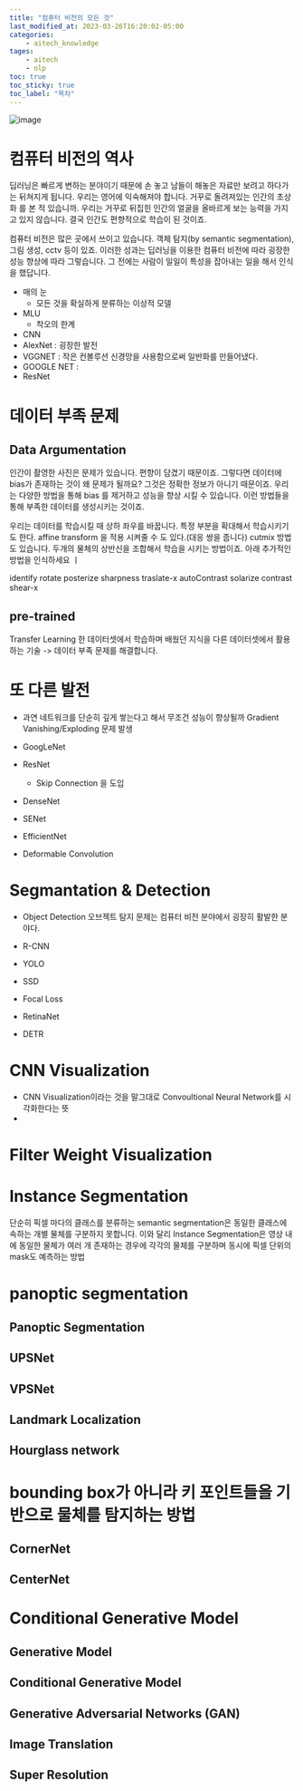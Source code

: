 ```yaml
---
title: "컴퓨터 비전의 모든 것"
last_modified_at: 2023-03-26T16:20:02-05:00
categories:
    - aitech_knowledge
tages:
    - aitech
    - nlp
toc: true
toc_sticky: true
toc_label: "목차"
---
```



![image](../../../image/aitech.png)



# 컴퓨터 비전의 역사
딥러닝은 빠르게 변하는 분야이기 때문에 손 놓고 남들이 해놓은 자료만 보려고 하다가는 뒤쳐지게 됩니다. 우리는 영어에 익숙해져야 합니다. 거꾸로 돌려져있는 인간의 초상화 를 본 적 있습니까. 우리는 거꾸로 뒤집힌 인간의 얼굴을 올바르게 보는 능력을 가지고 있지 않습니다. 결국 인간도 편향적으로 학습이 된 것이죠. 

컴퓨터 비전은 많은 곳에서 쓰이고 있습니다. 객체 탐지(by semantic segmentation), 그림 생성, cctv 등이 있죠. 이러한 성과는 딥러닝을 이용한 컴퓨터 비전에 따라 굉장한 성능 향상에 따라 그렇습니다. 그 전에는 사람이 일일이 특성을 잡아내는 일을 해서 인식을 했답니다.

- 매의 눈
  - 모든 것을 확실하게 분류하는 이상적 모델
- MLU
  - 착오의 한계
- CNN
- AlexNet : 굉장한 발전
- VGGNET : 작은 컨볼루션 신경망을 사용함으로써 일반화를 만들어냈다.
- GOOGLE NET : 
- ResNet


# 데이터 부족 문제
## Data Argumentation
인간이 촬영한 사진은 문제가 있습니다. 편향이 담겼기 때문이죠. 그렇다면 데이터에 bias가 존재하는 것이 왜 문제가 될까요?
그것은 정확한 정보가 아니기 때문이죠. 우리는 다양한 방법을 통해 bias 를 제거하고 성능을 향상 시킬 수 있습니다. 이런 방법들을 통해 부족한 데이터를 생성시키는 것이죠.

우리는 데이터를 학습시킬 때 상하 좌우를 바꿉니다.  특정 부분을 확대해서 학습시키기도 한다. affine transform 을 적용 시켜줄 수 도 있다.(대응 쌍을 줍니다) cutmix 방법도 있습니다. 두개의 물체의 상반신을 조합해서 학습을 시키는 방법이죠. 아래  추가적인 방법을 인식하세요 ㅣ

identify
rotate
posterize
sharpness
traslate-x
autoContrast
solarize
contrast
shear-x

## pre-trained 
Transfer Learning 한 데이터셋에서 학습하며 배웠던 지식을 다른 데이터셋에서 활용하는 기술 -> 데이터 부족 문제를 해결합니다.


# 또 다른 발전
- 과연 네트워크를 단순히 깊게 쌓는다고 해서 무조건 성능이 향상될까
Gradient Vanishing/Exploding 문제 발생

- GoogLeNet
- ResNet 
  - Skip Connection 을 도입
- DenseNet
- SENet
- EfficientNet
- Deformable Convolution


# Segmantation & Detection

- Object Detection
오브젝트 탐지 문제는 컴퓨터 비전 분야에서 굉장히 활발한 분야다. 
 
- R-CNN

- YOLO

- SSD

- Focal Loss

- RetinaNet

- DETR




# CNN Visualization
- CNN Visualization이라는 것을 말그대로 Convoultional Neural Network를 시각화한다는 뜻
- 


# Filter Weight Visualization


#  Instance Segmentation
단순히 픽셀 마다의 클래스를 분류하는 semantic segmentation은 동일한 클래스에 속하는 개별 물체를 구분하지 못합니다. 이와 달리 Instance Segmentation은 영상 내에 동일한 물체가 여러 개 존재하는 경우에 각각의 물체를 구분하며 동시에 픽셀 단위의 mask도 예측하는 방법

# panoptic segmentation

## Panoptic Segmentation

## UPSNet

## VPSNet

## Landmark Localization

## Hourglass network

# bounding box가 아니라 키 포인트들을 기반으로 물체를 탐지하는 방법
## CornerNet
## CenterNet


# Conditional Generative Model
## Generative Model
## Conditional Generative Model
## Generative Adversarial Networks (GAN)
## Image Translation
## Super Resolution